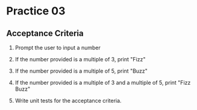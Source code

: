 # Practice 03

## Acceptance Criteria

 1. Prompt the user to input a number
 2. If the number provided is a multiple of 3, print "Fizz"
 3. If the number provided is a multiple of 5, print "Buzz"
 4. If the number provided is a multiple of 3 and a multiple of 5, print "Fizz Buzz"

 5. Write unit tests for the acceptance criteria.